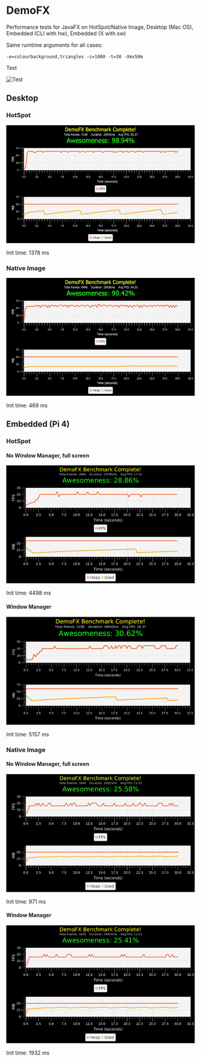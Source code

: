 # DemoFX

Performance tests for JavaFX on HotSpot/Native Image, Desktop (Mac OS), Embedded (CLI with hw), Embedded (X with sw)

Same rumtime arguments for all cases: 

```
-e=colourbackground,triangles -c=1000 -t=30 -Xmx50m
```

Test

![Test](test.gif)

## Desktop

### HotSpot

![Mac OS X HotSpot](mac-hotspot.png)

Init time: 1378 ms

### Native Image

![Mac OS X Native Image](mac-native.png)

Init time: 469 ms

## Embedded (Pi 4)

### HotSpot 

#### No Window Manager, full screen

![Pi CLI HotSpot](piCLI-hotspot.png)

Init time: 4498 ms

#### Window Manager

![Pi X HotSpot](piX-hotspot.png)

Init time: 5157 ms

### Native Image

#### No Window Manager, full screen

![Pi CLI Native Image](piCLI-native.png)

Init time: 971 ms

#### Window Manager

![Pi X Native Image](piX-native.png)

Init time: 1932 ms